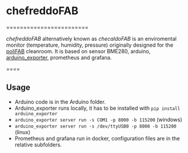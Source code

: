 # chefreddoFAB
========================

*chefreddoFAB* alternatively known as *checaldoFAB* is an enviromental monitor (temperature, humidity, pressure) originally designed for the [poliFAB](https://polifab.polimi.it) cleanroom. It is based on sensor BME280, arduino, [arduino_exporter](https://github.com/Clivern/arduino_exporter), prometheus and grafana.

====

## Usage

* Arduino code is in the Arduino folder.
* Arduino_exporter runs locally, it has to be installed with `pip install arduino_exporter`
* `arduino_exporter server run -s COM1 -p 8000 -b 115200` (windows)
* `arduino_exporter server run -s /dev/ttyUSB0 -p 8000 -b 115200` (linux)
* Prometheus and grafana run in docker, configuration files are in the relative subfolders.